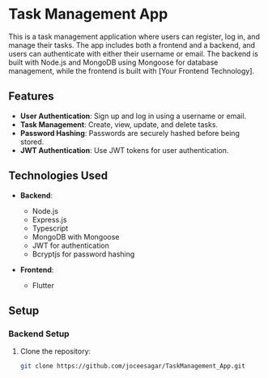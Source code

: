 # Task Management App

This is a task management application where users can register, log in, and manage their tasks. The app includes both a frontend and a backend, and users can authenticate with either their username or email. The backend is built with Node.js and MongoDB using Mongoose for database management, while the frontend is built with [Your Frontend Technology].

## Features

- **User Authentication**: Sign up and log in using a username or email.
- **Task Management**: Create, view, update, and delete tasks.
- **Password Hashing**: Passwords are securely hashed before being stored.
- **JWT Authentication**: Use JWT tokens for user authentication.

## Technologies Used

- **Backend**:

  - Node.js
  - Express.js
  - Typescript
  - MongoDB with Mongoose
  - JWT for authentication
  - Bcryptjs for password hashing

- **Frontend**:
  - Flutter

## Setup

### Backend Setup

1. Clone the repository:

   ```bash
   git clone https://github.com/joceesagar/TaskManagement_App.git
   ```
